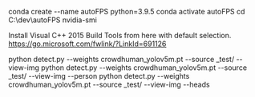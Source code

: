 conda create --name autoFPS python=3.9.5
conda activate autoFPS
cd C:\dev\autoFPS
nvidia-smi



Install Visual C++ 2015 Build Tools from here with default selection.
https://go.microsoft.com/fwlink/?LinkId=691126

python detect.py --weights crowdhuman_yolov5m.pt --source _test/ --view-img
python detect.py --weights crowdhuman_yolov5m.pt --source _test/ --view-img  --person
python detect.py --weights crowdhuman_yolov5m.pt --source _test/ --view-img  --heads